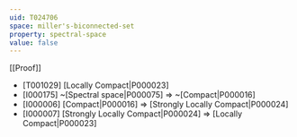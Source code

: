 ```yaml
---
uid: T024706
space: miller's-biconnected-set
property: spectral-space
value: false
---
```

[[Proof]]

* [T001029] [Locally Compact|P000023]
* [I000175] ~[Spectral space|P000075] => ~[Compact|P000016]
* [I000006] [Compact|P000016] => [Strongly Locally Compact|P000024]
* [I000007] [Strongly Locally Compact|P000024] => [Locally Compact|P000023]

